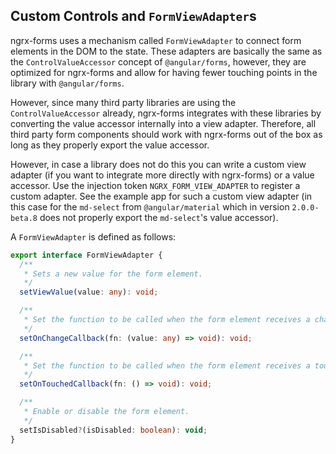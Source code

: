 ## Custom Controls and `FormViewAdapter`s

ngrx-forms uses a mechanism called `FormViewAdapter` to connect form elements in the DOM to the state. These adapters are basically the same as the `ControlValueAccessor` concept of `@angular/forms`, however, they are optimized for ngrx-forms and allow for having fewer touching points in the library with `@angular/forms`.

However, since many third party libraries are using the `ControlValueAccessor` already, ngrx-forms integrates with these libraries by converting the value accessor internally into a view adapter. Therefore, all third party form components should work with ngrx-forms out of the box as long as they properly export the value accessor.

However, in case a library does not do this you can write a custom view adapter (if you want to integrate more directly with ngrx-forms) or a value accessor. Use the injection token `NGRX_FORM_VIEW_ADAPTER` to register a custom adapter. See the example app for such a custom view adapter (in this case for the `md-select` from `@angular/material` which in version `2.0.0-beta.8` does not properly export the `md-select`'s value accessor).

A `FormViewAdapter` is defined as follows:

```typescript
export interface FormViewAdapter {
  /**
   * Sets a new value for the form element.
   */
  setViewValue(value: any): void;

  /**
   * Set the function to be called when the form element receives a change event.
   */
  setOnChangeCallback(fn: (value: any) => void): void;

  /**
   * Set the function to be called when the form element receives a touch event.
   */
  setOnTouchedCallback(fn: () => void): void;

  /**
   * Enable or disable the form element.
   */
  setIsDisabled?(isDisabled: boolean): void;
}
```

